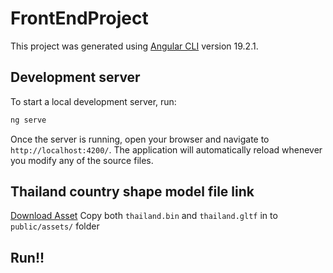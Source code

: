 # FrontEndProject

This project was generated using [Angular CLI](https://github.com/angular/angular-cli) version 19.2.1.

## Development server

To start a local development server, run:

```bash
ng serve
```

Once the server is running, open your browser and navigate to `http://localhost:4200/`. The application will automatically reload whenever you modify any of the source files.

## Thailand country shape model file link
[Download Asset](https://drive.google.com/drive/folders/1RPq04PRH93XpzsKtaZ-V5jvh-LsRmT4k?usp=drive_link)
Copy both `thailand.bin` and `thailand.gltf` in to `public/assets/` folder

## Run!!

